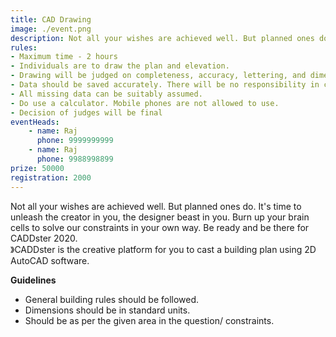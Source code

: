 ```yaml
---
title: CAD Drawing
image: ./event.png
description: Not all your wishes are achieved well. But planned ones do. It's time to unleash the creator in you, the designer beast in you. Burn up your brain cells to solve our constraints in your own way. Be ready and be there for CADDster 2020.》CADDster is the creative platform for you to cast a building plan using 2D AutoCAD software.
rules: 
- Maximum time - 2 hours 
- Individuals are to draw the plan and elevation.
- Drawing will be judged on completeness, accuracy, lettering, and dimensioning, marking, neatness.
- Data should be saved accurately. There will be no responsibility in case of power failure.
- All missing data can be suitably assumed.
- Do use a calculator. Mobile phones are not allowed to use.
- Decision of judges will be final
eventHeads:
    - name: Raj
      phone: 9999999999
    - name: Raj
      phone: 9988998899
prize: 50000
registration: 2000
---
```

Not all your wishes are achieved well. But planned ones do. It's time to unleash the creator in you, the designer beast in you. Burn up your brain cells to solve our constraints in your own way. Be ready and be there for CADDster 2020.   
》CADDster is the creative platform for you to cast a building plan using 2D AutoCAD software.

**Guidelines**
  
  
- General building rules should be followed.
- Dimensions should be in standard units.
- Should be as per the given area in the question/ constraints.
